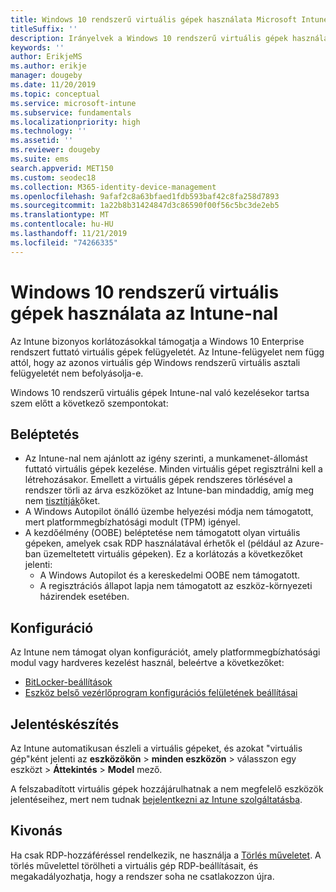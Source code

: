 ```yaml
---
title: Windows 10 rendszerű virtuális gépek használata Microsoft Intune
titleSuffix: ''
description: Irányelvek a Windows 10 rendszerű virtuális gépek használatáról Microsoft Intune
keywords: ''
author: ErikjeMS
ms.author: erikje
manager: dougeby
ms.date: 11/20/2019
ms.topic: conceptual
ms.service: microsoft-intune
ms.subservice: fundamentals
ms.localizationpriority: high
ms.technology: ''
ms.assetid: ''
ms.reviewer: dougeby
ms.suite: ems
search.appverid: MET150
ms.custom: seodec18
ms.collection: M365-identity-device-management
ms.openlocfilehash: 9afaf2c8a63bfaed1fdb593baf42c8fa258d7893
ms.sourcegitcommit: 1a22b8b31424847d3c86590f00f56c5bc3de2eb5
ms.translationtype: MT
ms.contentlocale: hu-HU
ms.lasthandoff: 11/21/2019
ms.locfileid: "74266335"
---
```

# <a name="using-windows-10-virtual-machines-with-intune"></a>Windows 10 rendszerű virtuális gépek használata az Intune-nal

Az Intune bizonyos korlátozásokkal támogatja a Windows 10 Enterprise rendszert futtató virtuális gépek felügyeletét. Az Intune-felügyelet nem függ attól, hogy az azonos virtuális gép Windows rendszerű virtuális asztali felügyeletét nem befolyásolja-e.

Windows 10 rendszerű virtuális gépek Intune-nal való kezelésekor tartsa szem előtt a következő szempontokat:

## <a name="enrollment"></a>Beléptetés
- Az Intune-nal nem ajánlott az igény szerinti, a munkamenet-állomást futtató virtuális gépek kezelése. Minden virtuális gépet regisztrálni kell a létrehozásakor. Emellett a virtuális gépek rendszeres törlésével a rendszer törli az árva eszközöket az Intune-ban mindaddig, amíg meg nem [tisztítják](../remote-actions/devices-wipe.md#automatically-delete-devices-with-cleanup-rules)őket. 
- A Windows Autopilot önálló üzembe helyezési módja nem támogatott, mert platformmegbízhatósági modult (TPM) igényel. 
- A kezdőélmény (OOBE) beléptetése nem támogatott olyan virtuális gépeken, amelyek csak RDP használatával érhetők el (például az Azure-ban üzemeltetett virtuális gépeken). Ez a korlátozás a következőket jelenti:
    - A Windows Autopilot és a kereskedelmi OOBE nem támogatott.
    - A regisztrációs állapot lapja nem támogatott az eszköz-környezeti házirendek esetében.

## <a name="configuration"></a>Konfiguráció
Az Intune nem támogat olyan konfigurációt, amely platformmegbízhatósági modul vagy hardveres kezelést használ, beleértve a következőket:
- [BitLocker-beállítások](../configuration/device-profiles.md#endpoint-protection)
- [Eszköz belső vezérlőprogram konfigurációs felületének beállításai](../configuration/device-profiles.md#device-firmware-configuration-interface)

## <a name="reporting"></a>Jelentéskészítés
Az Intune automatikusan észleli a virtuális gépeket, és azokat "virtuális gép"ként jelenti az **eszközökön** > **minden eszközön** > válasszon egy eszközt > **Áttekintés** > **Model** mező. 

A felszabadított virtuális gépek hozzájárulhatnak a nem megfelelő eszközök jelentéseihez, mert nem tudnak [bejelentkezni az Intune szolgáltatásba](../configuration/device-profile-troubleshoot.md#how-long-does-it-take-for-devices-to-get-a-policy-profile-or-app-after-they-are-assigned).

## <a name="retirement"></a>Kivonás
Ha csak RDP-hozzáféréssel rendelkezik, ne használja a [Törlés műveletet](../remote-actions/devices-wipe.md#wipe). A törlés művelettel törölheti a virtuális gép RDP-beállításait, és megakadályozhatja, hogy a rendszer soha ne csatlakozzon újra.


